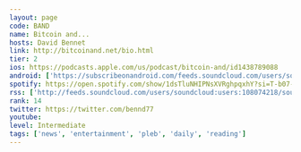 ```yaml
---
layout: page
code: BAND
name: Bitcoin and...
hosts: David Bennet
link: http://bitcoinand.net/bio.html
tier: 2
ios: https://podcasts.apple.com/us/podcast/bitcoin-and/id1438789088
android: ['https://subscribeonandroid.com/feeds.soundcloud.com/users/soundcloud:users:108074218/sounds.rss']
spotify: https://open.spotify.com/show/1dsTluNHIPNsXVRghpqxhY?si=T-b07-2uTjWeQGFCCZu0Dw
rss: ['http://feeds.soundcloud.com/users/soundcloud:users:108074218/sounds.rss']
rank: 14
twitter: https://twitter.com/bennd77
youtube: 
level: Intermediate
tags: ['news', 'entertainment', 'pleb', 'daily', 'reading']
---
```

